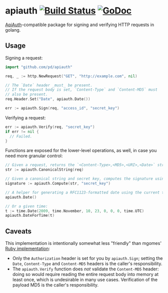 # apiauth [![Build Status](https://travis-ci.org/pd/apiauth.png)](https://travis-ci.org/pd/apiauth) [![GoDoc](https://godoc.org/github.com/pd/apiauth?status.png)](https://godoc.org/github.com/pd/apiauth)

[ApiAuth][]-compatible package for signing and verifying HTTP requests in golang.

## Usage

Signing a request:

~~~go
import "github.com/pd/apiauth"

req, _ := http.NewRequest("GET", "http://example.com", nil)

// The `Date` header _must_ be present.
// If the request body is set, `Content-Type` and `Content-MD5` must
// also be present.
req.Header.Set("Date", apiauth.Date())

err := apiauth.Sign(req, "access_id", "secret_key")
~~~

Verifying a request:

~~~go
err := apiauth.Verify(req, "secret_key")
if err != nil {
  // Failed.
}
~~~

Functions are exposed for the lower-level operations, as well, in case you need more granular control:

~~~go
// Given a request, returns the `<Content-Type>,<MD5>,<URI>,<Date>` string used for the HMAC.
str := apiauth.CanonicalString(req)

// Given a canonical string and secret key, computes the signature using HMAC-SHA1:
signature := apiauth.Compute(str, "secret_key")

// A helper for generating a RFC1123-formatted date using the current time:
apiauth.Date()

// Or a given time:
t := time.Date(2009, time.November, 10, 23, 0, 0, 0, time.UTC)
apiauth.DateForTime(t)
~~~

## Caveats

This implementation is intentionally somewhat less "friendly" than mgomes' [Ruby implementation][ApiAuth]:

* Only the `Authorization` header is set for you by `apiauth.Sign`; setting the `Date`, `Content-Type`
  and `Content-MD5` headers is the caller's responsibility.
* The `apiauth.Verify` function does *not* validate the `Content-MD5` header: doing so would require
  reading the entire request body into memory at least once, which is undesirable in many use cases.
  Verification of the payload MD5 is the caller's responsibility.

[ApiAuth]: https://github.com/mgomes/api_auth
